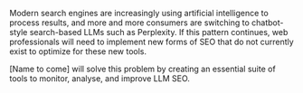 Modern search engines are increasingly using artificial intelligence to process results, and more and more consumers are switching to chatbot-style search-based LLMs such as Perplexity. If this pattern continues, web professionals will need to implement new forms of SEO that do not currently exist to optimize for these new tools.

[Name to come] will solve this problem by creating an essential suite of tools to monitor, analyse, and improve LLM SEO.